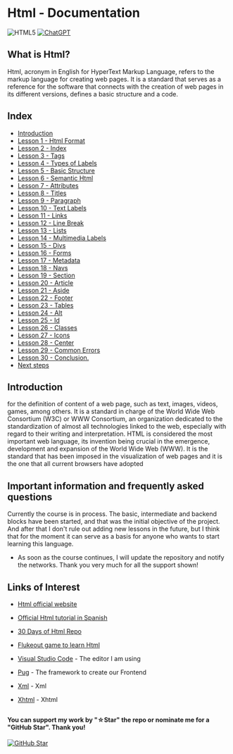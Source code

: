 # Html - Documentation

![HTML5](https://img.shields.io/badge/html5-%23E34F26.svg?style=for-the-badge&logo=html5&logoColor=white)
[![ChatGPT](https://img.shields.io/badge/ChatGPT-GPT--4-7CF178?style=for-the-badge&logo=openai&logoColor=white&labelColor=101010)](https://platform.openai.com)

## What is Html?

Html, acronym in English for HyperText Markup Language, refers to the markup language for creating web pages. It is a standard that serves as a reference for the software that connects with the creation of web pages in its different versions, defines a basic structure and a code.

## Index

* [Introduction]()
* [Lesson 1 - Html Format]()
* [Lesson 2 - Index]()
* [Lesson 3 - Tags]()
* [Lesson 4 - Types of Labels]()
* [Lesson 5 - Basic Structure]()
* [Lesson 6 - Semantic Html]()
* [Lesson 7 - Attributes]()
* [Lesson 8 - Titles]()
* [Lesson 9 - Paragraph]()
* [Lesson 10 - Text Labels]()
* [Lesson 11 - Links]()
* [Lesson 12 - Line Break]()
* [Lesson 13 - Lists]()
* [Lesson 14 - Multimedia Labels]()
* [Lesson 15 - Divs]()
* [Lesson 16 - Forms]()
* [Lesson 17 - Metadata]()
* [Lesson 18 - Navs]()
* [Lesson 19 - Section]()
* [Lesson 20 - Article]()
* [Lesson 21 - Aside]()
* [Lesson 22 - Footer]()
* [Lesson 23 - Tables]()
* [Lesson 24 - Alt]()
* [Lesson 25 - Id]()
* [Lesson 26 - Classes]()
* [Lesson 27 - Icons]()
* [Lesson 28 - Center]()
* [Lesson 29 - Common Errors]()
* [Lesson 30 - Conclusion.]()
* [Next steps]()

## Introduction

for the definition of content of a web page, such as text, images, videos, games, among others. It is a standard in charge of the World Wide Web Consortium (W3C) or WWW Consortium, an organization dedicated to the standardization of almost all technologies linked to the web, especially with regard to their writing and interpretation. HTML is considered the most important web language, its invention being crucial in the emergence, development and expansion of the World Wide Web (WWW). It is the standard that has been imposed in the visualization of web pages and it is the one that all current browsers have adopted

## Important information and frequently asked questions

Currently the course is in process. The basic, intermediate and backend blocks have been started, and that was the initial objective of the project. And after that I don't rule out adding new lessons in the future, but I think that for the moment it can serve as a basis for anyone who wants to start learning this language.

* As soon as the course continues, I will update the repository and notify the networks.
Thank you very much for all the support shown!

## Links of Interest

* [Html official website](https://developer.mozilla.org/en-US/docs/Web/HTML)

* [Official Html tutorial in Spanish](https://developer.mozilla.org/es/docs/Web/HTML)

* [30 Days of Html Repo](https://github.com/Asabeneh/30-Days-Of-Html)

* [Flukeout game to learn Html](https://flukeout.github.io/)

* [Visual Studio Code](https://code.visualstudio.com/) - The editor I am using

* [Pug](https://pugjs.org/api/getting-started.html) - The framework to create our Frontend

* [Xml](https://developer.mozilla.org/en-US/docs/Web/XML/XML_introduction) - Xml

* [Xhtml](https://developer.mozilla.org/es/docs/Glossary/XHTML) - Xhtml

##

#### You can support my work by "☆Star" the repo or nominate me for a "GitHub Star". Thank you!

[![GitHub Star](https://img.shields.io/badge/GitHub-Nominar_a_star-yellow?style=for-the-badge&logo=github&logoColor=white&labelColor=101010)](https://stars.github.com/nominate/)